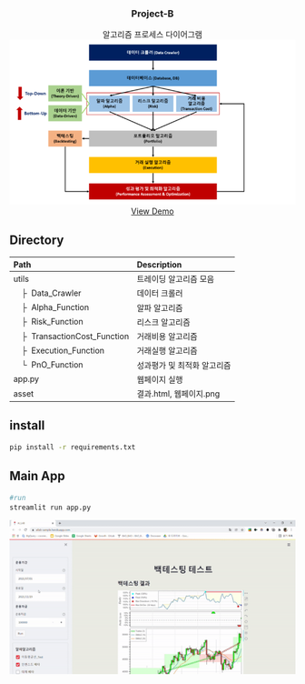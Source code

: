 
<div align="center">

  <h3 align="center">Project-B</h3>

  <p align="center">
    알고리즘 프로세스 다이어그램
    <br />
    <img src='asset/diagram.png?raw=1' width = '900' >
    <br />
    <a href="https://ailab-sample.herokuapp.com/">View Demo</a>
  </p>
</div>

## Directory

| Path | Description
| :--- | :----------
| utils | 트레이딩 알고리즘 모음
| &ensp;&ensp;&boxvr;&nbsp; Data_Crawler  | 데이터 크롤러
| &ensp;&ensp;&boxvr;&nbsp; Alpha_Function | 알파 알고리즘
| &ensp;&ensp;&boxvr;&nbsp; Risk_Function | 리스크 알고리즘
| &ensp;&ensp;&boxvr;&nbsp; TransactionCost_Function | 거래비용 알고리즘
| &ensp;&ensp;&boxvr;&nbsp; Execution_Function | 거래실행 알고리즘
| &ensp;&ensp;&boxur;&nbsp; PnO_Function | 성과평가 및 최적화 알고리즘
| app.py | 웹페이지 실행
| asset | 결과.html, 웹페이지.png

## install

```.bash
pip install -r requirements.txt
```

## Main App

```.bash
#run
streamlit run app.py
```

<p align="center">
    <img src='asset/webpage.gif?raw=1' width = '900' >
</p>


